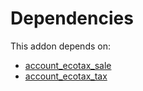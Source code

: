 # Dependencies

This addon depends on:

- [account_ecotax_sale](../../../../odoo-bringout-oca-account-fiscal-rule-account_ecotax_sale)
- [account_ecotax_tax](../../../../odoo-bringout-oca-account-fiscal-rule-account_ecotax_tax)
